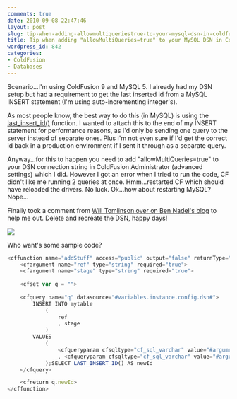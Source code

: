 ```yaml
---
comments: true
date: 2010-09-08 22:47:46
layout: post
slug: tip-when-adding-allowmultiqueriestrue-to-your-mysql-dsn-in-coldfusion
title: Tip when adding "allowMultiQueries=true" to your MySQL DSN in ColdFusion
wordpress_id: 842
categories:
- ColdFusion
- Databases
---
```


Scenario...I'm using ColdFusion 9 and MySQL 5. I already had my DSN setup but had a requirement to get the last inserted id from a MySQL INSERT statement (I'm using auto-incrementing integer's). 

As most people know, the best way to do this (in MySQL) is using the [last_insert_id()](http://dev.mysql.com/doc/refman/5.0/en/information-functions.html#function_last-insert-id) function. I wanted to attach this to the end of my INSERT statement for performance reasons, as I'd only be sending one query to the server instead of separate ones. Plus I'm not even sure if  I'd get the correct id back in a production environment if I sent it through as a separate query.

Anyway...for this to happen you need to add "allowMultiQueries=true" to your DSN connection string in ColdFusion Administrator (advanced settings) which I did. However I got an error when I tried to run the code, CF didn't like me running 2 queries at once. Hmm...restarted CF which should have reloaded the drivers. No luck. Ok...how about restarting MySQL? Nope...

Finally took a comment from [Will Tomlinson over on Ben Nadel's blog](http://www.bennadel.com/blog/1209-Turning-On-Multiple-Statements-In-ColdFusion-8-MySQL-4-5-Datasource.htm) to help me out. Delete and recreate the DSN, happy days!

![](http://www.chapter31.com/wp-content/uploads/2010/09/cfadmin.png)

Who want's some sample code?

``` javascript
<cffunction name="addStuff" access="public" output="false" returnType="numeric">
	<cfargument name="ref" type="string" required="true">
	<cfargument name="stage" type="string" required="true">
	
	<cfset var q = "">
	
	<cfquery name="q" datasource="#variables.instance.config.dsn#">
		INSERT INTO mytable
			(
				ref
				, stage
			)
		VALUES
			(
				<cfqueryparam cfsqltype="cf_sql_varchar" value="#arguments.ref#">
				, <cfqueryparam cfsqltype="cf_sql_varchar" value="#arguments.stage#">
			);SELECT LAST_INSERT_ID() AS newId
	</cfquery>		

	<cfreturn q.newId>
</cffunction>
```
